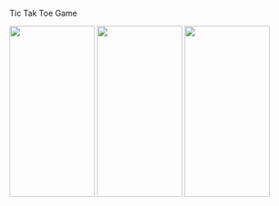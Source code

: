 Tic Tak Toe Game

<img src="https://github.com/user-attachments/assets/854bac7b-a2e0-4092-abae-1a95ef38532c" Width="150"  Height="300">
<img src="https://github.com/user-attachments/assets/8eea8505-213c-4072-b375-c3424d7a88fa" Width="150"  Height="300">
<img src="https://github.com/user-attachments/assets/d1687fb6-9062-43bb-8c3a-cae4cea40124" Width="150"  Height="300">
